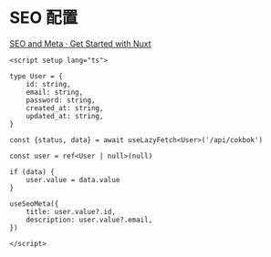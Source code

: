 # SEO 配置

[SEO and Meta · Get Started with Nuxt](https://nuxt.com/docs/getting-started/seo-meta)

``` vue
<script setup lang="ts">

type User = {
    id: string,
    email: string,
    password: string,
    created_at: string,
    updated_at: string,
}

const {status, data} = await useLazyFetch<User>('/api/cokbok')

const user = ref<User | null>(null)

if (data) {
    user.value = data.value
}

useSeoMeta({
    title: user.value?.id,
    description: user.value?.email,
})

</script>
```





